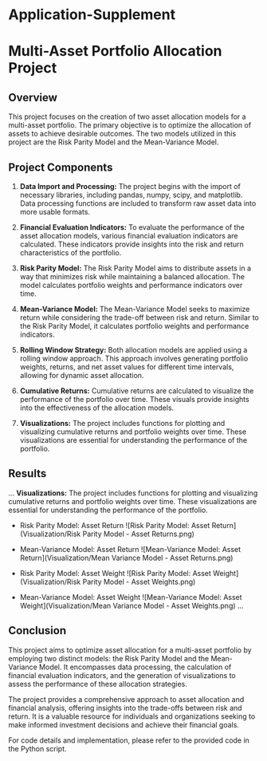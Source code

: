 # Application-Supplement
# Multi-Asset Portfolio Allocation Project

## Overview

This project focuses on the creation of two asset allocation models for a multi-asset portfolio. The primary objective is to optimize the allocation of assets to achieve desirable outcomes. The two models utilized in this project are the Risk Parity Model and the Mean-Variance Model.

## Project Components

1. **Data Import and Processing:** The project begins with the import of necessary libraries, including pandas, numpy, scipy, and matplotlib. Data processing functions are included to transform raw asset data into more usable formats.

2. **Financial Evaluation Indicators:** To evaluate the performance of the asset allocation models, various financial evaluation indicators are calculated. These indicators provide insights into the risk and return characteristics of the portfolio.

3. **Risk Parity Model:** The Risk Parity Model aims to distribute assets in a way that minimizes risk while maintaining a balanced allocation. The model calculates portfolio weights and performance indicators over time.

4. **Mean-Variance Model:** The Mean-Variance Model seeks to maximize return while considering the trade-off between risk and return. Similar to the Risk Parity Model, it calculates portfolio weights and performance indicators.

5. **Rolling Window Strategy:** Both allocation models are applied using a rolling window approach. This approach involves generating portfolio weights, returns, and net asset values for different time intervals, allowing for dynamic asset allocation.

6. **Cumulative Returns:** Cumulative returns are calculated to visualize the performance of the portfolio over time. These visuals provide insights into the effectiveness of the allocation models.

7. **Visualizations:** The project includes functions for plotting and visualizing cumulative returns and portfolio weights over time. These visualizations are essential for understanding the performance of the portfolio.

## Results
...
**Visualizations:** The project includes functions for plotting and visualizing cumulative returns and portfolio weights over time. These visualizations are essential for understanding the performance of the portfolio.

   - Risk Parity Model: Asset Return
     ![Risk Parity Model: Asset Return](Visualization/Risk Parity Model - Asset Returns.png)

   - Mean-Variance Model: Asset Return
     ![Mean-Variance Model: Asset Return](Visualization/Mean Variance Model - Asset Returns.png)

   - Risk Parity Model: Asset Weight
     ![Risk Parity Model: Asset Weight](Visualization/Risk Parity Model - Asset Weights.png)

   - Mean-Variance Model: Asset Weight
     ![Mean-Variance Model: Asset Weight](Visualization/Mean Variance Model - Asset Weights.png)
...

## Conclusion

This project aims to optimize asset allocation for a multi-asset portfolio by employing two distinct models: the Risk Parity Model and the Mean-Variance Model. It encompasses data processing, the calculation of financial evaluation indicators, and the generation of visualizations to assess the performance of these allocation strategies.

The project provides a comprehensive approach to asset allocation and financial analysis, offering insights into the trade-offs between risk and return. It is a valuable resource for individuals and organizations seeking to make informed investment decisions and achieve their financial goals.

For code details and implementation, please refer to the provided code in the Python script.
